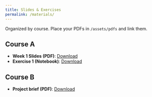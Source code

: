 ```yaml
---
title: Slides & Exercises
permalink: /materials/
---
```


Organized by course. Place your PDFs in `/assets/pdfs` and link them.

## Course A
- **Week 1 Slides (PDF)**: [Download](/assets/pdfs/week1_slides.pdf)
- **Exercise 1 (Notebook)**: [Download](/assets/pdfs/ex1_notebook.ipynb)

## Course B
- **Project brief (PDF)**: [Download](/assets/pdfs/project_brief.pdf)
